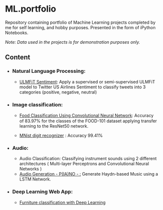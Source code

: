 # ML.portfolio

Repository containing portfolio of Machine Learning projects completed by me for self learning, and hobby purposes. Presented in the form of iPython Notebooks.

_Note: Data used in the projects is for demonstration purposes only._

## Content

- ### Natural Language Processing:

    - [ULMFiT Sentiment](https://github.com/alexdefrutos/ML.portfolio/blob/master/Tweet_sentiment_classification.ipynb): Apply a supervised or semi-supervised ULMFiT model to Twitter US Airlines Sentiment to classify tweets into 3 categories (positive, negative, neutral)

- ### Image classification:

    - [Food Classiﬁcation Using Convolutional Neural Network](https://github.com/alexdefrutos/ML.portfolio/blob/master/FOOD_101-AlexdeFrutos.ipynb): Accuracy of 83.97% for the classes of the FOOD-101
dataset applying transfer learning to the ResNet50 network.

    - [MNist digit recognizer](https://github.com/alexdefrutos/ML.portfolio/blob/master/MNIST.ipynb) : Accuracy 99.41% 


- ### Audio:

    - Audio Classification: Classifying instrument sounds using 2 different architectures ( Multi-layer Perceptrons and Convolutional Neural Networks )
    - [Audio Generation - P(IA)NO - :](https://soundcloud.com/user-432756748-371322567/haydn_600_a) Generate Haydn-based Music using a LSTM Network.


- ### Deep Learning Web App:
     -  [Furniture classification with Deep Learning]( https://adefrutos-aikea.onrender.com/)
    
   
   
